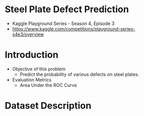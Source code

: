 # Steel Plate Defect Prediction
* Kaggle Playground Series - Season 4, Episode 3
* https://www.kaggle.com/competitions/playground-series-s4e3/overview

# Introduction
* Objective of this problem
  * Predict the probability of various defects on steel plates.
* Evaluation Metrics
  * Area Under the ROC Curve

# Dataset Description
